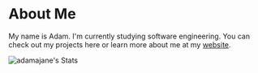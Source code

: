 # About Me

My name is Adam. I'm currently studying software engineering. You can check out my projects here or learn more about me at my <a href=https://adamajane.com>website</a>.

![adamajane's Stats](https://github-readme-stats.vercel.app/api?username=adamajane&theme=vue-dark&show_icons=true&hide_border=true&count_private=true)

<!---
AdamAjane/AdamAjane is a ✨ special ✨ repository because its `README.md` (this file) appears on your GitHub profile.
You can click the Preview link to take a look at your changes.
--->
